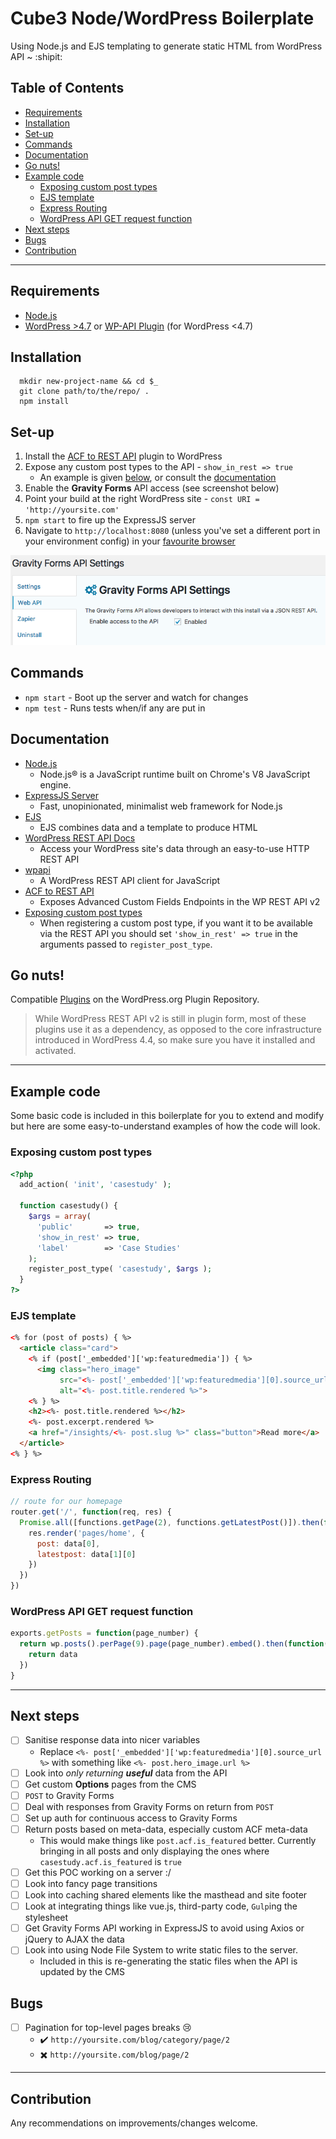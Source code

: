 # Cube3 Node/WordPress Boilerplate

Using Node.js and EJS templating to generate static HTML from WordPress API ~ :shipit:

## Table of Contents
- [Requirements](#requirements)
- [Installation](#installation)
- [Set-up](#set-up)
- [Commands](#commands)
- [Documentation](#doumentation)
- [Go nuts!](#go-nuts)
- [Example code](#example-code)
  - [Exposing custom post types](#exposing-custom-post-types)
  - [EJS template](#ejs-template)
  - [Express Routing](#express-routing)
  - [WordPress API GET request function](#wordpress-api-get-request-function)
- [Next steps](#next-steps)
- [Bugs](#bugs)
- [Contribution](#contribution)
_____

## Requirements
- [Node.js](https://nodejs.org/en/)
- [WordPress >4.7](https://wordpress.org/news/2016/12/vaughan/) or [WP-API Plugin](https://github.com/WP-API/WP-API) (for WordPress <4.7)

## Installation
```
  mkdir new-project-name && cd $_
  git clone path/to/the/repo/ .
  npm install
```

## Set-up
1. Install the [ACF to REST API](http://github.com/airesvsg/acf-to-rest-api) plugin to WordPress
1. Expose any custom post types to the API - `show_in_rest => true`
    - An example is given [below](#exposing-custom-post-types), or consult the [documentation](https://developer.wordpress.org/rest-api/extending-the-rest-api/adding-rest-api-support-for-custom-content-types/#registering-a-custom-post-type-with-rest-api-support)
1. Enable the __Gravity Forms__ API access (see screenshot below)
1. Point your build at the right WordPress site - `const URI = 'http://yoursite.com'`
1. `npm start` to fire up the ExpressJS server
1. Navigate to `http://localhost:8080` (unless you've set a different port in your environment config) in your [favourite browser](https://www.google.co.uk/chrome/browser/features.html?brand=CHBD&gclid=CL_ejNaA_NMCFc687QodbPwM8Q&dclid=CI6Il9aA_NMCFYsx0wodP5AC5Q)

![gravity Forms API Settings](/gravity-forms-api-settings.png)

## Commands
- `npm start` - Boot up the server and watch for changes
- `npm test` - Runs tests when/if any are put in

## Documentation
- [Node.js](https://nodejs.org/en/)
    - Node.js® is a JavaScript runtime built on Chrome's V8 JavaScript engine.
- [ExpressJS Server](https://expressjs.com/)
    - Fast, unopinionated, minimalist web framework for Node.js
- [EJS](http://www.embeddedjs.com/)
    - EJS combines data and a template to produce HTML
- [WordPress REST API Docs](https://developer.wordpress.org/rest-api/)
    - Access your WordPress site's data through an easy-to-use HTTP REST API
- [wpapi](https://www.npmjs.com/package/wpapi#collection-pagination)
    - A WordPress REST API client for JavaScript
- [ACF to REST API](http://github.com/airesvsg/acf-to-rest-api)
    - Exposes Advanced Custom Fields Endpoints in the WP REST API v2
- [Exposing custom post types](https://developer.wordpress.org/rest-api/extending-the-rest-api/adding-rest-api-support-for-custom-content-types/#registering-a-custom-post-type-with-rest-api-support)
    - When registering a custom post type, if you want it to be available via the REST API you should set `'show_in_rest' => true` in the arguments passed to `register_post_type`.

## Go nuts!
Compatible [Plugins](http://v2.wp-api.org/guide/plugins/) on the WordPress.org Plugin Repository.

>While WordPress REST API v2 is still in plugin form, most of these plugins use it as a dependency, as opposed to the core infrastructure introduced in WordPress 4.4, so make sure you have it installed and activated.

_____

## Example code

Some basic code is included in this boilerplate for you to extend and modify
but here are some easy-to-understand examples of how the code will look.

### Exposing custom post types
```php
<?php
  add_action( 'init', 'casestudy' );

  function casestudy() {
    $args = array(
      'public'       => true,
      'show_in_rest' => true,
      'label'        => 'Case Studies'
    );
    register_post_type( 'casestudy', $args );
  }
?>
```

### EJS template
```html
<% for (post of posts) { %>
  <article class="card">
    <% if (post['_embedded']['wp:featuredmedia']) { %>
      <img class="hero_image"
           src="<%- post['_embedded']['wp:featuredmedia'][0].source_url %>"
           alt="<%- post.title.rendered %>">
    <% } %>
    <h2><%- post.title.rendered %></h2>
    <%- post.excerpt.rendered %>
    <a href="/insights/<%- post.slug %>" class="button">Read more</a>
  </article>
<% } %>
```

### Express Routing
```js
// route for our homepage
router.get('/', function(req, res) {
  Promise.all([functions.getPage(2), functions.getLatestPost()]).then(function(data) {
    res.render('pages/home', {
      post: data[0],
      latestpost: data[1][0]
    })
  })
})
```

### WordPress API GET request function
```js
exports.getPosts = function(page_number) {
  return wp.posts().perPage(9).page(page_number).embed().then(function(data) {
    return data
  })
}
```

_____

## Next steps
- [ ] Sanitise response data into nicer variables
  - Replace `<%- post['_embedded']['wp:featuredmedia'][0].source_url %>` with something like `<%- post.hero_image.url %>`
- [ ] Look into _only returning **useful**_ data from the API
- [ ] Get custom **Options** pages from the CMS
- [ ] `POST` to Gravity Forms
- [ ] Deal with responses from Gravity Forms on return from `POST`
- [ ] Set up auth for continuous access to Gravity Forms
- [ ] Return posts based on meta-data, especially custom ACF meta-data
  - This would make things like `post.acf.is_featured` better. Currently bringing in all posts and only displaying the ones where `casestudy.acf.is_featured` is `true`
- [ ] Get this POC working on a server :/
- [ ] Look into fancy page transitions
- [ ] Look into caching shared elements like the masthead and site footer
- [ ] Look at integrating things like vue.js, third-party code, `Gulp`ing the stylesheet
- [ ] Get Gravity Forms API working in ExpressJS to avoid using Axios or jQuery to AJAX the data
- [ ] Look into using Node File System to write static files to the server.
  - Included in this is re-generating the static files when the API is updated by the CMS

## Bugs
- [ ] Pagination for top-level pages breaks :cry:
  - :heavy_check_mark: `http://yoursite.com/blog/category/page/2`
  - :heavy_multiplication_x: `http://yoursite.com/blog/page/2`

_____

## Contribution
Any recommendations on improvements/changes welcome.
